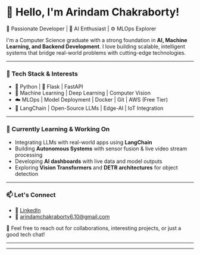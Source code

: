 # 👋 Hello, I'm Arindam Chakraborty!

🚀 Passionate Developer | 🧠 AI Enthusiast | ⚙️ MLOps Explorer

I'm a Computer Science graduate with a strong foundation in **AI, Machine Learning, and Backend Development**. I love building scalable, intelligent systems that bridge real-world problems with cutting-edge technologies.

---

### 🔧 Tech Stack & Interests

- 🐍 Python | 🧪 Flask | FastAPI
- 🤖 Machine Learning | Deep Learning | Computer Vision
- ☁️ MLOps | Model Deployment | Docker | Git | AWS (Free Tier)
- 🧩 LangChain | Open-Source LLMs | Edge-AI | IoT Integration

---

### 🌱 Currently Learning & Working On

- Integrating LLMs with real-world apps using **LangChain**
- Building **Autonomous Systems** with sensor fusion & live video stream processing
- Developing **AI dashboards** with live data and model outputs
- Exploring **Vision Transformers** and **DETR architectures** for object detection

---

### 📫 Let's Connect

- 🔗 [LinkedIn](https://www.linkedin.com/in/arindam-chakraborty-b2a416211)
- 📧 arindamchakraborty6.10@gmail.com

💬 Feel free to reach out for collaborations, interesting projects, or just a good tech chat!

---

<!-- GitHub Stats (Uncomment if needed) -->
<!-- ![GitHub Stats](https://github-readme-stats.vercel.app/api?username=arindm007&show_icons=true&theme=radical) -->
<!-- ![Top Langs](https://github-readme-stats.vercel.app/api/top-langs/?username=arindm007&layout=compact) -->

---

